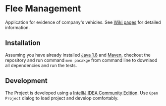 # Flee Management

Application for evidence of company's vehicles. See [Wiki pages](https://github.com/Qerts/pa165-java/wiki) for detailed information.

## Installation

Assuming you have already installed [Java 1.8](http://www.oracle.com/technetwork/java/javase/downloads/index.html) and [Maven](https://maven.apache.org/),
checkout the repository and run command `mvn pacakge` from command line to downlaod all dependencies and run the tests.

## Development

The Project is developed using a [IntelliJ IDEA Community Edition](https://www.jetbrains.com/idea/). Use `Open Project` dialog to load project and develop comfortably.
